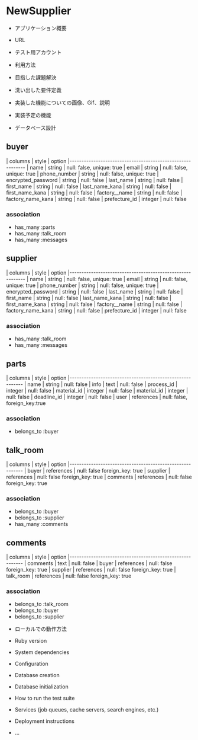 # NewSupplier

* アプリケーション概要

* URL

* テスト用アカウント

* 利用方法

* 目指した課題解決

* 洗い出した要件定義

* 実装した機能についての画像、Gif、説明

* 実装予定の機能

* データベース設計

## buyer

| columns            | style     | option
|-----------------------------------------------------------
| name               | string    | null: false, unique: true
| email              | string    | null: false, unique: true
| phone_number       | string    | null: false, unique: true
| encrypted_password | string    | null: false
| last_name          | string    | null: false
| first_name         | string    | null: false
| last_name_kana     | string    | null: false
| first_name_kana    | string    | null: false
| factory__name      | string    | null: false
| factory_name_kana  | string    | null: false
| prefecture_id      | integer   | null: false

### association
- has_many :parts
- has_many :talk_room
- has_many :messages

## supplier

| columns              | style     | option
|-----------------------------------------------------------
| name                 | string    | null: false, unique: true
| email                | string    | null: false, unique: true
| phone_number         | string    | null: false, unique: true
| encrypted_password   | string    | null: false
| last_name            | string    | null: false
| first_name           | string    | null: false
| last_name_kana       | string    | null: false
| first_name_kana      | string    | null: false
| factory__name        | string    | null: false
| factory_name_kana    | string    | null: false
| prefecture_id        | integer   | null: false

### association
- has_many :talk_room
- has_many :messages

## parts

| columns              | style      | option
|----------------------------------------------------------
| name                 | string     | null: false
| info                 | text       | null: false
| process_id           | integer    | null: false
| material_id          | integer    | null: false
| material_id          | integer    | null: false
| deadline_id          | integer    | null: false
| user                 | references | null: false, foreign_key:true

### association
- belongs_to :buyer

## talk_room

| columns      | style      | option
|----------------------------------------------------------
| buyer        | references | null: false foreign_key: true
| supplier     | references | null: false foreign_key: true
| comments     | references | null: false foreign_key: true

### association
- belongs_to :buyer
- belongs_to :supplier
- has_many :comments

## comments

| columns      | style      | option
|----------------------------------------------------------
| comments     | text       | null: false
| buyer        | references | null: false foreign_key: true
| supplier     | references | null: false foreign_key: true
| talk_room    | references | null: false foreign_key: true

### association
- belongs_to :talk_room
- belongs_to :buyer
- belongs_to :supplier


* ローカルでの動作方法



* Ruby version

* System dependencies

* Configuration

* Database creation

* Database initialization

* How to run the test suite

* Services (job queues, cache servers, search engines, etc.)

* Deployment instructions

* ...
